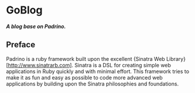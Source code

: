 GoBlog
======
**_A blog base on Padrino._**

Preface
-------
Padrino is a ruby framework built upon the excellent {Sinatra Web Library}[http://www.sinatrarb.com].
Sinatra is a DSL for creating simple web applications in Ruby quickly and with minimal effort.
This framework tries to make it as fun and easy as possible to code more advanced web applications by
building upon the Sinatra philosophies and foundations.
